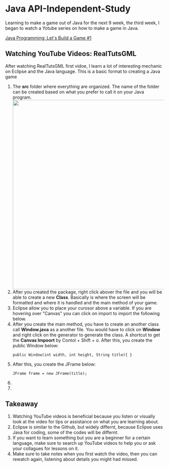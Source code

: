 <h1>Java API-Independent-Study</h1>
<p>Learning to make a game out of Java for the next 9 week, the third week, I began to watch a Yotube series on how to make a game in Java.</p>
<a href = "https://www.youtube.com/watch?time_continue=1228&v=1gir2R7G9ws">Java Programming: Let's Build a Game #1</a><br>

<h2>Watching YouTube Videos: RealTutsGML</h2>

<p>After watching RealTutsGML first vidoe, I learn a lot of interesting mechanic on Eclipse and the Java language. This is a basic format to creating a Java game</p>

<ol>

<li>The <b>src</b> folder where everything are organized. The name of the folder can be created based on what you prefer to call it on your Java program.</li>

<img src="/api-independent-study/images/entry#3/vid-1-after-right-clicking-to-create-new-class.jpg" style="width:500px;height:600px;">


<li>After you created the package, right click abover the file and you will be able to create a new <b>Class</b>. Basically is where the screen will be formatted and where it is handled and the main method of your game.</li>



<li>Eclipse allow you to place your curosor above a variable. If you are hovering over "Canvas" you can click on import to import the following below.</li>



<li>After you create the main method, you have to create an another class call <b>Window.java</b> as a another file. You would have to click on <b>Window</b> and right click on the generator to generate the class. A shortcut to get the <b>Canvas Impoort</b> by Contol + Shift + o. After this, you create the public Window below:</li>

``public Window(int width, int height, String title){ }``

<li>After this, you create the JFrame below:</li>

``JFrame frame = new JFrame(title);``

<li></li>

<li></li>

</ol>

<h2>Takeaway</h2>

<ol>

<li>Watching YouTube videos is beneficial because you listen or visually look at the video for tips or assistance on what you are learning about.</li>

<li>Eclipse is similar to the Github, but widely differnt, because Eclipse uses Java for coding, some of the codes will be differnt.</li>

<li>If you want to learn something but you are a beginner for a certain language, make sure to search up YouTube videos to help you or ask your collagues for lessons on it.</li>

<li>Make sure to take notes when you first watch the video, then you can rewatch again, listening about details you might had missed.</li>

</ol>